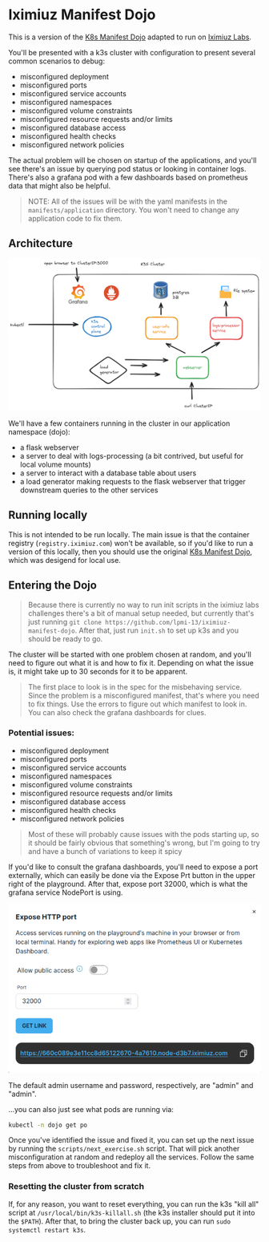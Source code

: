 # Iximiuz Manifest Dojo

This is a version of the [K8s Manifest Dojo](https://github.com/lpmi-13/k8s-manifest-dojo) adapted to run on [Iximiuz Labs](https://labs.iximiuz.com).

You'll be presented with a k3s cluster with configuration to present several common scenarios to debug:

- misconfigured deployment
- misconfigured ports
- misconfigured service accounts
- misconfigured namespaces
- misconfigured volume constraints
- misconfigured resource requests and/or limits
- misconfigured database access
- misconfigured health checks
- misconfigured network policies

The actual problem will be chosen on startup of the applications, and you'll see there's an issue by querying pod status or looking in container logs. There's also a grafana pod with a few dashboards based on prometheus data that might also be helpful.

> NOTE: All of the issues will be with the yaml manifests in the `manifests/application` directory. You won't need to change any application code to fix them.

## Architecture

![architecture diagram](architecture-diagram.png)

We'll have a few containers running in the cluster in our application namespace (dojo):

- a flask webserver
- a server to deal with logs-processing (a bit contrived, but useful for local volume mounts)
- a server to interact with a database table about users
- a load generator making requests to the flask webserver that trigger downstream queries to the other services

## Running locally

This is not intended to be run locally. The main issue is that the container registry (`registry.iximiuz.com`) won't be available, so if you'd like to run a version of this locally, then you should use the original [K8s Manifest Dojo](https://github.com/lpmi-13/k8s-manifest-dojo), which was desigend for local use.

## Entering the Dojo

> Because there is currently no way to run init scripts in the iximiuz labs challenges there's a bit of manual setup needed, but currently that's just running `git clone https://github.com/lpmi-13/iximiuz-manifest-dojo`. After that, just run `init.sh` to set up k3s and you should be ready to go.

The cluster will be started with one problem chosen at random, and you'll need to figure out what it is and how to fix it. Depending on what the issue is, it might take up to 30 seconds for it to be apparent.

> The first place to look is in the spec for the misbehaving service. Since the problem is a misconfigured manifest, that's where you need to fix things. Use the errors to figure out which manifest to look in. You can also check the grafana dashboards for clues.


### Potential issues:

- misconfigured deployment
- misconfigured ports
- misconfigured service accounts
- misconfigured namespaces
- misconfigured volume constraints
- misconfigured resource requests and/or limits
- misconfigured database access
- misconfigured health checks
- misconfigured network policies

> Most of these will probably cause issues with the pods starting up, so it should be fairly obvious that something's wrong, but I'm going to try and have a bunch of variations to keep it spicy

If you'd like to consult the grafana dashboards, you'll need to expose a port externally, which can easily be done via the Expose Prt button in the upper right of the playground. After that, expose port 32000, which is what the grafana service NodePort is using.

![expose a port](expose-port.png)

The default admin username and password, respectively, are "admin" and "admin".

...you can also just see what pods are running via:

```sh
kubectl -n dojo get po
```

Once you've identified the issue and fixed it, you can set up the next issue by running the `scripts/next_exercise.sh` script. That will pick another misconfiguration at random and redeploy all the services. Follow the same steps from above to troubleshoot and fix it.

### Resetting the cluster from scratch

If, for any reason, you want to reset everything, you can run the k3s "kill all" script at `/usr/local/bin/k3s-killall.sh` (the k3s installer should put it into the `$PATH`). After that, to bring the cluster back up, you can run `sudo systemctl restart k3s`.
